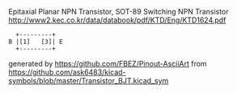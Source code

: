 Epitaxial Planar NPN Transistor, SOT-89
Switching NPN Transistor
http://www2.kec.co.kr/data/databook/pdf/KTD/Eng/KTD1624.pdf


	  +---------+
	B |[1]   [3]| E
	  +---------+


generated by https://github.com/FBEZ/Pinout-AsciiArt from https://github.com/ask6483/kicad-symbols/blob/master/Transistor_BJT.kicad_sym